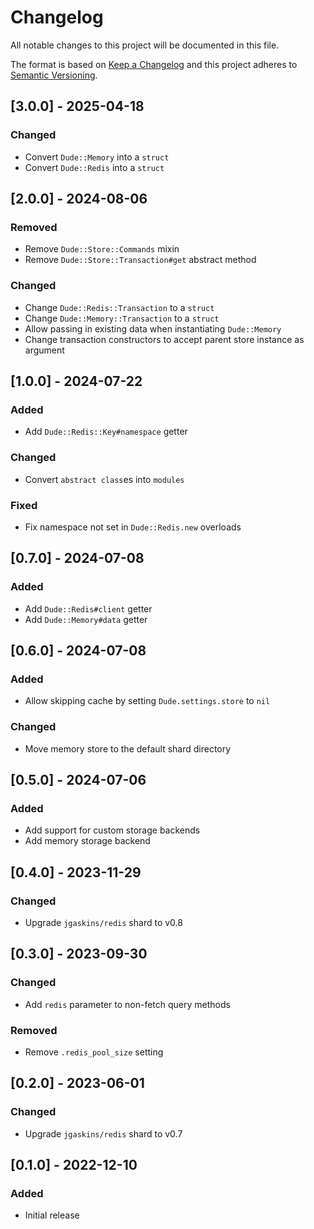 # Changelog

All notable changes to this project will be documented in this file.

The format is based on [Keep a Changelog](http://keepachangelog.com/en/1.0.0/)
and this project adheres to [Semantic Versioning](http://semver.org/spec/v2.0.0.html).

## [3.0.0] - 2025-04-18

### Changed
- Convert `Dude::Memory` into a `struct`
- Convert `Dude::Redis` into a `struct`

## [2.0.0] - 2024-08-06

### Removed
- Remove `Dude::Store::Commands` mixin
- Remove `Dude::Store::Transaction#get` abstract method

### Changed
- Change `Dude::Redis::Transaction` to a `struct`
- Change `Dude::Memory::Transaction` to a `struct`
- Allow passing in existing data when instantiating `Dude::Memory`
- Change transaction constructors to accept parent store instance as argument

## [1.0.0] - 2024-07-22

### Added
- Add `Dude::Redis::Key#namespace` getter

### Changed
- Convert `abstract class`es into `modules`

### Fixed
- Fix namespace not set in `Dude::Redis.new` overloads

## [0.7.0] - 2024-07-08

### Added
- Add `Dude::Redis#client` getter
- Add `Dude::Memory#data` getter

## [0.6.0] - 2024-07-08

### Added
- Allow skipping cache by setting `Dude.settings.store` to `nil`

### Changed
- Move memory store to the default shard directory

## [0.5.0] - 2024-07-06

### Added
- Add support for custom storage backends
- Add memory storage backend

## [0.4.0] - 2023-11-29

### Changed
- Upgrade `jgaskins/redis` shard to v0.8

## [0.3.0] - 2023-09-30

### Changed
- Add `redis` parameter to non-fetch query methods

### Removed
- Remove `.redis_pool_size` setting

## [0.2.0] - 2023-06-01

### Changed
- Upgrade `jgaskins/redis` shard to v0.7

## [0.1.0] - 2022-12-10

### Added
- Initial release
